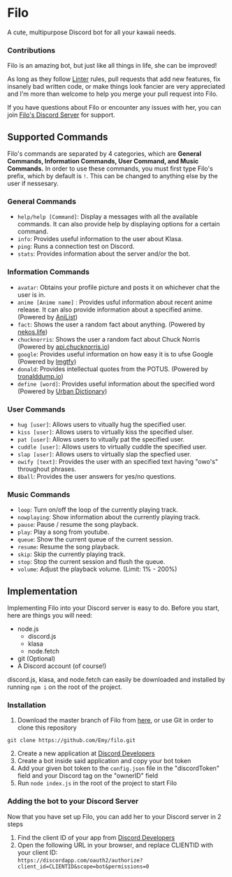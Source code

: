 # Filo 
A cute, multipurpose Discord bot for all your kawaii needs. 

### Contributions
Filo is an amazing bot, but just like all things in life, she can be improved! 

As long as they follow [Linter](https://en.wikipedia.org/wiki/Lint_(software)) rules, pull requests that add new features, fix insanely bad written code, or make things look fancier are very appreciated and I'm more than welcome to help you merge your pull request into Filo.

If you have questions about Filo or encounter any issues with her, you can join [Filo's Discord Server](https://discord.gg/jmt2fTp) for support.  

## Supported Commands
Filo's commands are separated by 4 categories, which are __General Commands, Information Commands, User Command, and Music Commands.__ 
In order to use these commands, you must first type Filo's prefix, which by default is `!`. This can be changed to anything else by the user if nessesary.  

### General Commands
- `help/help [Command]`: Display a messages with all the available commands. It can also provide help by displaying options for a certain command.
- `info`: Provides useful information to the user about Klasa. 
- `ping`: Runs a connection test on Discord. 
- `stats`: Provides information about the server and/or the bot.

### Information Commands
- `avatar`: Obtains your profile picture and posts it on whichever chat the user is in. 
- `anime [Anime name]` : Provides usful information about recent anime release. It can also provide information about a specified anime. (Powered by [AniList](https://anilist.co)) 
- `fact`: Shows the user a random fact about anything. (Powered by [nekos.life](https://nekos.life))
- `chucknorris`: Shows the user a random fact about Chuck Norris (Powered by [api.chucknorris.io](https://api.chucknorris.io))
- `google`: Provides useful information on how easy it is to ufse Google (Powered by [lmgtfy](https://lmgtfy.com))
- `donald`: Provides intellectual quotes from the POTUS. (Powered by [tronalddump.io](https://www.tronalddump.io))
- `define [word]`: Provides useful information about the specified word (Powered by [Urban Dictionary](https://www.urbandictionary.com))

### User Commands
- `hug [user]`: Allows users to vitually hug the specified user.
- `kiss [user]`: Allows users to virtually kiss the specified ulser. 
- `pat [user]`: Allows users to vitually pat the specified user. 
- `cuddle [user]`: Allows users to virtually cuddle the specified user. 
- `slap [user]`: Allows users to virtually slap the specfied user. 
- `owify [text]`: Provides the user with an specified text having "owo's" throughout phrases.
- `8ball`: Provides the user answers for yes/no questions. 

### Music Commands
- `loop`: Turn on/off the loop of the currently playing track.
- `nowplaying`: Show information about the currently playing track.
- `pause`: Pause / resume the song playback.
- `play`: Play a song from youtube.
- `queue`: Show the current queue of the current session.
- `resume`: Resume the song playback.
- `skip`: Skip the currently playing track.
- `stop`: Stop the current session and flush the queue.
- `volume`: Adjust the playback volume. (Limit: 1% - 200%)

## Implementation
Implementing Filo into your Discord server is easy to do. Before you start, here are things you will need: 

- node.js
  - discord.js
  - klasa
  - node.fetch
- git (Optional) 
- A Discord account (of course!)

discord.js, klasa, and node.fetch can easily be downloaded and installed by running `npm i` on the root of the project. 

### Installation
1. Download the master branch of Filo from [here](https://github.com/Emy/filo/archive/master.zip), or use Git in order to clone this repository
```
git clone https://github.com/Emy/filo.git
```
2. Create a new application at [Discord Developers](https://discordapp.com/developers/)
3. Create a bot inside said application and copy your bot token
4. Add your given bot token to the `config.json` file in the "discordToken" field and your Discord tag on the "ownerID" field
5. Run `node index.js` in the root of the project to start Filo

### Adding the bot to your Discord Server
Now that you have set up Filo, you can add her to your Discord server in 2 steps

1. Find the client ID of your app from [Discord Developers](https://discordapp.com/developers/)
2. Open the following URL in your browser, and replace CLIENTID with your client ID:\
`https://discordapp.com/oauth2/authorize?client_id=CLIENTID&scope=bot&permissions=0`
